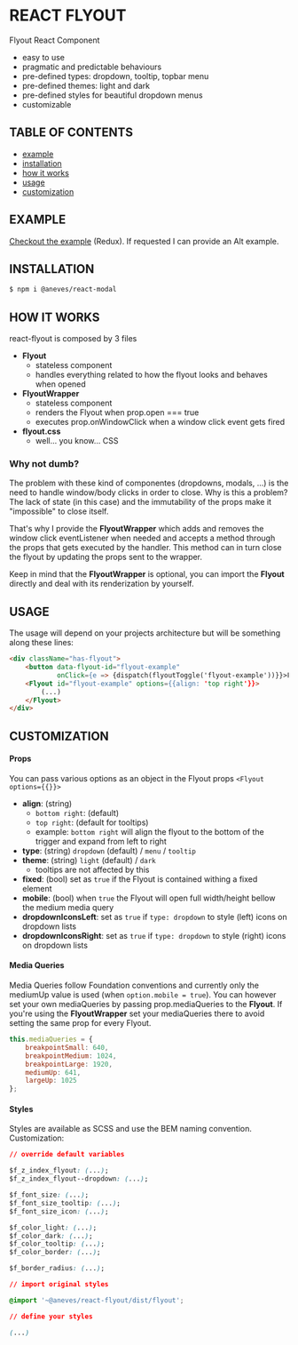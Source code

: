 # REACT FLYOUT

Flyout React Component

+ easy to use
+ pragmatic and predictable behaviours
+ pre-defined types: dropdown, tooltip, topbar menu
+ pre-defined themes: light and dark
+ pre-defined styles for beautiful dropdown menus
+ customizable



## TABLE OF CONTENTS

+ [example](#example)
+ [installation](#installation)
+ [how it works](#how-it-works)
+ [usage](#usage)
+ [customization](#customization)



## EXAMPLE

[Checkout the example](https://alexandreneves.github.io/react-flyout) (Redux).
If requested I can provide an Alt example.



## INSTALLATION

```sh
$ npm i @aneves/react-modal
```



## HOW IT WORKS

react-flyout is composed by 3 files
+ **Flyout**
    + stateless component
    + handles everything related to how the flyout looks and behaves when opened
+ **FlyoutWrapper**
    + stateless component
    + renders the Flyout when prop.open === true
    + executes prop.onWindowClick when a window click event gets fired
+ **flyout.css**
    + well... you know... CSS


### Why not dumb?

The problem with these kind of componentes (dropdowns, modals, ...) is the need to handle window/body clicks in order to close. Why is this a problem? The lack of state (in this case) and the immutability of the props make it "impossible" to close itself.

That's why I provide the **FlyoutWrapper** which adds and removes the window click eventListener when needed and accepts a method through the props that gets executed by the handler. This method can in turn close the flyout by updating the props sent to the wrapper.

Keep in mind that the **FlyoutWrapper** is optional, you can import the **Flyout** directly and deal with its renderization by yourself.



## USAGE

The usage will depend on your projects architecture but will be something along these lines:


```html
<div className="has-flyout">
    <button data-flyout-id="flyout-example"
            onClick={e => {dispatch(flyoutToggle('flyout-example'))}}>FlyoutToggle</button>
    <Flyout id="flyout-example" options={{align: 'top right'}}>
        (...)
    </Flyout>
</div>
```



## CUSTOMIZATION

#### Props

You can pass various options as an object in the Flyout props `<Flyout options={{}}>`

+ **align**: (string)
    *   `bottom right`: (default)
    *   `top right`: (default for tooltips)
    *   example: `bottom right` will align the flyout to the bottom of the trigger and expand from left to right
+ **type**: (string) `dropdown` (default) / `menu` / `tooltip`
+ **theme**: (string) `light` (default) / `dark`
    *   tooltips are not affected by this
+ **fixed**: (bool) set as `true` if the Flyout is contained withing a fixed element
+ **mobile**: (bool) when `true` the Flyout will open full width/height bellow the medium media query
+ **dropdownIconsLeft**: set as `true` if `type: dropdown` to style (left) icons on dropdown lists
+ **dropdownIconsRight**: set as `true` if `type: dropdown` to style (right) icons on dropdown lists

#### Media Queries

Media Queries follow Foundation conventions and currently only the mediumUp value is used (when `option.mobile = true`).
You can however set your own mediaQueries by passing prop.mediaQueries to the **Flyout**.
If you're using the **FlyoutWrapper** set your mediaQueries there to avoid setting the same prop for every Flyout.

```javascript
this.mediaQueries = {
    breakpointSmall: 640,
    breakpointMedium: 1024,
    breakpointLarge: 1920,
    mediumUp: 641,
    largeUp: 1025
};
```

#### Styles

Styles are available as SCSS and use the BEM naming convention.
Customization:

```css
// override default variables

$f_z_index_flyout: (...);
$f_z_index_flyout--dropdown: (...);

$f_font_size: (...);
$f_font_size_tooltip: (...);
$f_font_size_icon: (...);

$f_color_light: (...);
$f_color_dark: (...);
$f_color_tooltip: (...);
$f_color_border: (...);

$f_border_radius: (...);

// import original styles

@import '~@aneves/react-flyout/dist/flyout';

// define your styles

(...)
```
